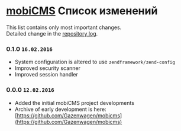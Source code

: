 # [mobiCMS](http://mobicms.net) Список изменений
This list contains only most important changes.  
Detailed change in the [repository log](https://github.com/mobiCMS/mobicms-core/commits).

### 0.1.0 `16.02.2016`
  * System configuration is altered to use `zendframework/zend-config`
  * Improved security scanner
  * Improved session handler

### 0.0.0 `12.02.2016`
  * Added the initial mobiCMS project developments
  * Archive of early development is here: [https://github.com/Gazenwagen/mobicms](https://github.com/Gazenwagen/mobicms)
